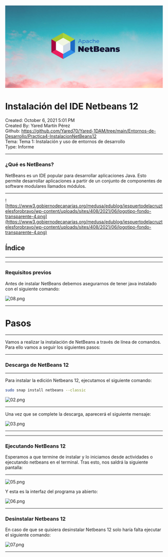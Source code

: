 ![portada.jpg](imagenes/portada.jpg)

# Instalación del IDE Netbeans 12

Created: October 6, 2021 5:01 PM  
Created By: Yared Martín Pérez  
Github: https://github.com/Yared70/Yared-1DAM/tree/main/Entornos-de-Desarrollo/Practica4-InstalacionNetBeans12  
Tema: Tema 1: Instalación y uso de entornos de desarrollo  
Type: Informe  

---

### ¿Qué es NetBeans?

NetBeans es un IDE popular para desarrollar aplicaciones Java. Esto permite desarrollar aplicaciones a partir de un conjunto de componentes de software modulares llamados módulos. 

---

![https://www3.gobiernodecanarias.org/medusa/edublog/iespuertodelacruztelesforobravo/wp-content/uploads/sites/408/2021/06/logotipo-fondo-transparente-4.png](https://www3.gobiernodecanarias.org/medusa/edublog/iespuertodelacruztelesforobravo/wp-content/uploads/sites/408/2021/06/logotipo-fondo-transparente-4.png)

## Índice

---

---

### Requisitos previos

Antes de instalar NetBeans debemos asegurarnos de tener java instalado con el siguiente comando:

![08.png](Instalacio%CC%81n%20del%20IDE%20Netbeans%2012%20014f82b6e8ec40b9959311add480b872/08.png)

---

# Pasos

---

Vamos a realizar la instalación de NetBeans a través de línea de comandos. Para ello vamos a seguir los siguientes pasos:

---

### Descarga de NetBeans 12

---

Para instalar la edición Netbeans 12, ejecutamos el siguiente comando:

```bash
sudo snap install netbeans --classic
```

![02.png](Instalacio%CC%81n%20del%20IDE%20Netbeans%2012%20014f82b6e8ec40b9959311add480b872/02.png)

---

Una vez que se complete la descarga, aparecerá el siguiente mensaje:

![03.png](Instalacio%CC%81n%20del%20IDE%20Netbeans%2012%20014f82b6e8ec40b9959311add480b872/03.png)

---

---

### Ejecutando NetBeans 12

Esperamos a que termine de instalar y lo iniciamos desde actividades o ejecutando netbeans en el terminal. Tras esto, nos saldrá la siguiente pantalla:

---

![05.png](Instalacio%CC%81n%20del%20IDE%20Netbeans%2012%20014f82b6e8ec40b9959311add480b872/05.png)

Y esta es la interfaz del programa ya abierto:

![06.png](Instalacio%CC%81n%20del%20IDE%20Netbeans%2012%20014f82b6e8ec40b9959311add480b872/06.png)

---

### Desinstalar Netbeans 12

En caso de que se quisiera desinstalar Netbeans 12 solo haría falta ejecutar el siguiente comando:

![07.png](Instalacio%CC%81n%20del%20IDE%20Netbeans%2012%20014f82b6e8ec40b9959311add480b872/07.png)

---
